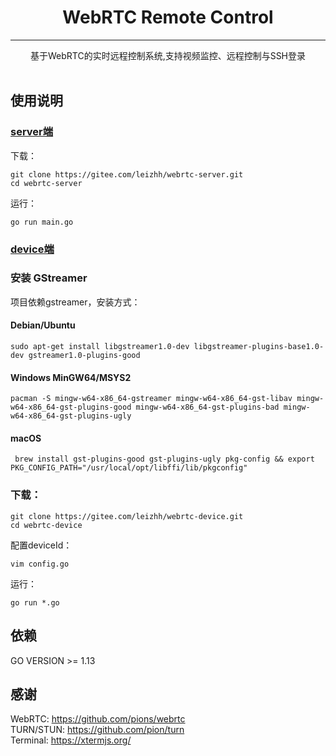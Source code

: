 # <center>WebRTC Remote Control</center>
<hr>
<center>基于WebRTC的实时远程控制系统,支持视频监控、远程控制与SSH登录</center>
<br>

## 使用说明
### [server端](https://gitee.com/leizhh/webrtc-server)
下载：
```
git clone https://gitee.com/leizhh/webrtc-server.git
cd webrtc-server
```
运行：
```
go run main.go
```

### [device端](https://gitee.com/leizhh/webrtc-device)
### 安装 GStreamer
项目依赖gstreamer，安装方式：
#### Debian/Ubuntu
`sudo apt-get install libgstreamer1.0-dev libgstreamer-plugins-base1.0-dev gstreamer1.0-plugins-good`
#### Windows MinGW64/MSYS2
`pacman -S mingw-w64-x86_64-gstreamer mingw-w64-x86_64-gst-libav mingw-w64-x86_64-gst-plugins-good mingw-w64-x86_64-gst-plugins-bad mingw-w64-x86_64-gst-plugins-ugly`
#### macOS
` brew install gst-plugins-good gst-plugins-ugly pkg-config && export PKG_CONFIG_PATH="/usr/local/opt/libffi/lib/pkgconfig"`

### 下载：
```
git clone https://gitee.com/leizhh/webrtc-device.git
cd webrtc-device
```

配置deviceId：
```
vim config.go
```

运行：
```
go run *.go
```

## 依赖
GO VERSION >= 1.13  

## 感谢
WebRTC: https://github.com/pions/webrtc  
TURN/STUN: https://github.com/pion/turn  
Terminal: https://xtermjs.org/
